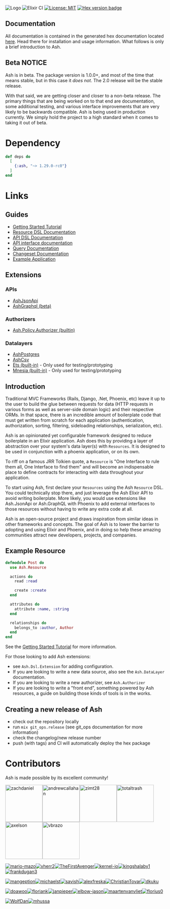 ![Logo](https://github.com/ash-project/ash/blob/main/logos/cropped-for-header.png?raw=true)
![Elixir CI](https://github.com/ash-project/ash/workflows/Ash%20CI/badge.svg)
[![License: MIT](https://img.shields.io/badge/License-MIT-yellow.svg)](https://opensource.org/licenses/MIT)
[![Hex version badge](https://img.shields.io/hexpm/v/ash.svg)](https://hex.pm/packages/ash)

## Documentation

All documentation is contained in the generated hex documentation located [here](https://hexdocs.pm/ash). Head there for installation and usage information. What follows is only a brief introduction to Ash.

## Beta NOTICE

Ash is in beta. The package version is 1.0.0+, and most of the time that means stable, but in this case it _does not_. The 2.0 release will be the stable release.

With that said, we are getting closer and closer to a non-beta release. The primary things that are being worked on to that end are documentation, some additional testing, and various interface improvements that are very likely to be backwards compatible. Ash is being used in production currently. We simply hold the project to a high standard when it comes to taking it out of beta.

# Dependency

```elixir
def deps do
  [
    {:ash, "~> 1.29.0-rc0"}
  ]
end
```

# Links

## Guides

- [Getting Started Tutorial](https://hexdocs.pm/ash/getting_started.html)
- [Resource DSL Documentation](https://hexdocs.pm/ash/Ash.Resource.Dsl.html)
- [API DSL Documentation](https://hexdocs.pm/ash/Ash.Api.Dsl.html)
- [API interface documentation](https://hexdocs.pm/ash/Ash.Api.html)
- [Query Documentation](https://hexdocs.pm/ash/Ash.Query.html)
- [Changeset Documentation](https://hexdocs.pm/ash/Ash.Changeset.html)
- [Example Application](https://github.com/ash-project/ash_example)

## Extensions

### APIs

- [AshJsonApi](https://hexdocs.pm/ash_json_api)
- [AshGraphql (beta)](https://hexdocs.pm/ash_graphql)

### Authorizers

- [Ash.Policy.Authorizer (builtin)](https://hexdocs.pm/ash/Ash.Policy.Authorizer.html)

### Datalayers

- [AshPostgres](https://hexdocs.pm/ash_postgres)
- [AshCsv](https://hexdocs.pm/ash_csv)
- [Ets (built-in)](https://hexdocs.pm/ash/Ash.DataLayer.Ets.html) - Only used for testing/prototyping
- [Mnesia (built-in)](https://hexdocs.pm/ash/Ash.DataLayer.Mnesia.html) - Only used for testing/prototyping

## Introduction

Traditional MVC Frameworks (Rails, Django, .Net, Phoenix, etc) leave it up to the user to build the glue between requests for data (HTTP requests in various forms as well as server-side domain logic) and their respective ORMs. In that space, there is an incredible amount of boilerplate code that must get written from scratch for each application (authentication, authorization, sorting, filtering, sideloading relationships, serialization, etc).

Ash is an opinionated yet configurable framework designed to reduce boilerplate in an Elixir application. Ash does this by providing a layer of abstraction over your system's data layer(s) with `Resources`. It is designed to be used in conjunction with a phoenix application, or on its own.

To riff on a famous JRR Tolkien quote, a `Resource` is "One Interface to rule them all, One Interface to find them" and will become an indispensable place to define contracts for interacting with data throughout your application.

To start using Ash, first declare your `Resources` using the Ash `Resource` DSL. You could technically stop there, and just leverage the Ash Elixir API to avoid writing boilerplate. More likely, you would use extensions like Ash.JsonApi or Ash.GraphQL with Phoenix to add external interfaces to those resources without having to write any extra code at all.

Ash is an open-source project and draws inspiration from similar ideas in other frameworks and concepts. The goal of Ash is to lower the barrier to adopting and using Elixir and Phoenix, and in doing so help these amazing communities attract new developers, projects, and companies.

## Example Resource

```elixir
defmodule Post do
  use Ash.Resource

  actions do
    read :read

    create :create
  end

  attributes do
    attribute :name, :string
  end

  relationships do
    belongs_to :author, Author
  end
end
```

See the [Getting Started Tutorial](https://hexdocs.pm/ash/getting_started.html) for more information.

For those looking to add Ash extensions:

- see `Ash.Dsl.Extension` for adding configuration.
- If you are looking to write a new data source, also see the `Ash.DataLayer` documentation.
- If you are looking to write a new authorizer, see `Ash.Authorizer`
- If you are looking to write a "front end", something powered by Ash resources, a guide on
  building those kinds of tools is in the works.

## Creating a new release of Ash

- check out the repository locally
- run `mix git_ops.release` (see git_ops documentation for more information)
- check the changelog/new release number
- push (with tags) and CI will automatically deploy the hex package

# Contributors

Ash is made possible by its excellent community!

<a href="https://github.com/zachdaniel"><img alt="zachdaniel" src="https://avatars.githubusercontent.com/u/5722339?v=4&amp;s=117" width="117"></a><a href="https://github.com/andrewcallahan"><img alt="andrewcallahan" src="https://avatars.githubusercontent.com/u/529744?v=4&amp;s=117" width="117"></a><a href="https://github.com/zimt28"><img alt="zimt28" src="https://avatars.githubusercontent.com/u/1764689?v=4&amp;s=117" width="117"></a><a href="https://github.com/totaltrash"><img alt="totaltrash" src="https://avatars.githubusercontent.com/u/637350?v=4&amp;s=117" width="117"></a><a href="https://github.com/axelson"><img alt="axelson" src="https://avatars.githubusercontent.com/u/9973?v=4&amp;s=117" width="117"></a><a href="https://github.com/vbrazo"><img alt="vbrazo" src="https://avatars.githubusercontent.com/u/1292556?v=4&amp;s=117" width="117"></a>

[![mario-mazo](https://avatars.githubusercontent.com/u/30439204?v=4&s=117)](https://github.com/mario-mazo)[![vherr2](https://avatars.githubusercontent.com/u/3813665?v=4&s=117)](https://github.com/vherr2)[![TheFirstAvenger](https://avatars.githubusercontent.com/u/8557871?v=4&s=117)](https://github.com/TheFirstAvenger)[![kernel-io](https://avatars.githubusercontent.com/u/1523960?v=4&s=117)](https://github.com/kernel-io)[![kingshalaby1](https://avatars.githubusercontent.com/u/60473021?v=4&s=117)](https://github.com/kingshalaby1)[![frankdugan3](https://avatars.githubusercontent.com/u/10977914?v=4&s=117)](https://github.com/frankdugan3)

[![mangeption](https://avatars.githubusercontent.com/u/13043330?v=4&s=117)](https://github.com/mangeption)[![michaelst](https://avatars.githubusercontent.com/u/4080508?v=4&s=117)](https://github.com/michaelst)[![savish](https://avatars.githubusercontent.com/u/1764878?v=4&s=117)](https://github.com/savish)[![alexfreska](https://avatars.githubusercontent.com/u/1412796?v=4&s=117)](https://github.com/alexfreska)[![ChristianTovar](https://avatars.githubusercontent.com/u/13787741?v=4&s=117)](https://github.com/ChristianTovar)[![dkuku](https://avatars.githubusercontent.com/u/904179?v=4&s=117)](https://github.com/dkuku)

[![doawoo](https://avatars.githubusercontent.com/u/61982076?v=4&s=117)](https://github.com/doawoo)[![floriank](https://avatars.githubusercontent.com/u/498241?v=4&s=117)](https://github.com/floriank)[![janpieper](https://avatars.githubusercontent.com/u/426371?v=4&s=117)](https://github.com/janpieper)[![elbow-jason](https://avatars.githubusercontent.com/u/4923601?v=4&s=117)](https://github.com/elbow-jason)[![maartenvanvliet](https://avatars.githubusercontent.com/u/54566?v=4&s=117)](https://github.com/maartenvanvliet)[![florius0](https://avatars.githubusercontent.com/u/18403735?v=4&s=117)](https://github.com/florius0)

[![WolfDan](https://avatars.githubusercontent.com/u/5377526?v=4&s=117)](https://github.com/WolfDan)[![mhussa](https://www.gravatar.com/avatar/mhussa?d=identicon&s=117)](https://github.com/mhussa)
